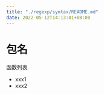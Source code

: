 ```yaml
---
title: "./regexp/syntax/README.md"
date: 2022-05-12T14:13:01+08:00
---
```

# 包名

函数列表

- xxx1
- xxx2
